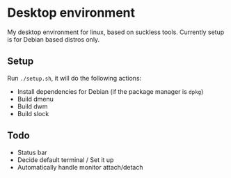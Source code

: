 # Desktop environment

My desktop environment for linux, based on suckless tools. Currently setup is for Debian based distros only.

## Setup

Run `./setup.sh`, it will do the following actions:
- Install dependencies for Debian (if the package manager is `dpkg`)
- Build dmenu
- Build dwm
- Build slock

##  Todo

- Status bar
- Decide default terminal / Set it up
- Automatically handle monitor attach/detach
